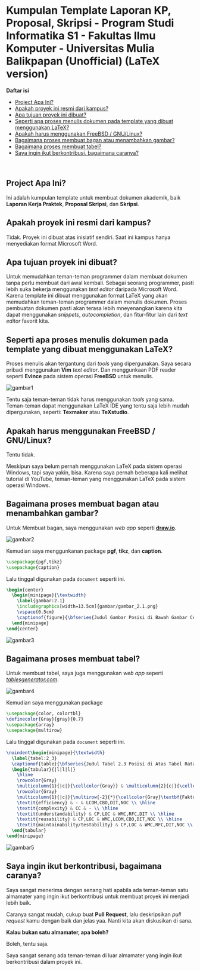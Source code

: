 # Kumpulan Template Laporan KP, Proposal, Skripsi - Program Studi Informatika S1 - Fakultas Ilmu Komputer - Universitas Mulia Balikpapan (Unofficial) (LaTeX version)

**Daftar isi**
- [Project Apa Ini?](#project-apa-ini-)
- [Apakah proyek ini resmi dari kampus?](#apakah-proyek-ini-resmi-dari-kampus-)
- [Apa tujuan proyek ini dibuat?](#apa-tujuan-proyek-ini-dibuat-)
- [Seperti apa proses menulis dokumen pada template yang dibuat menggunakan LaTeX?](#seperti-apa-proses-menulis-dokumen-pada-template-yang-dibuat-menggunakan-latex-)
- [Apakah harus menggunakan FreeBSD / GNU/Linux?](#apakah-harus-menggunakan-freebsd---gnu-linux-)
- [Bagaimana proses membuat bagan atau menambahkan gambar?](#bagaimana-proses-membuat-bagan-atau-menambahkan-gambar-)
- [Bagaimana proses membuat tabel?](#bagaimana-proses-membuat-tabel-)
- [Saya ingin ikut berkontribusi, bagaimana caranya?](#saya-ingin-ikut-berkontribusi--bagaimana-caranya-)

<br>

## Project Apa Ini?

Ini adalah kumpulan template untuk membuat dokumen akademik, baik **Laporan Kerja Praktek**, **Proposal Skripsi**, dan **Skripsi**.

## Apakah proyek ini resmi dari kampus?

Tidak. Proyek ini dibuat atas inisiatif sendiri. Saat ini kampus hanya menyediakan format Microsoft Word.

## Apa tujuan proyek ini dibuat?

Untuk memudahkan teman-teman programmer dalam membuat dokumen tanpa perlu membuat dari awal kembali. Sebagai seorang programmer, pasti lebih suka bekerja menggunakan *text editor* daripada Microsoft Word. Karena template ini dibuat menggunakan format LaTeX yang akan memudahkan teman-teman programmer dalam menulis dokumen. Proses pembuatan dokumen pasti akan terasa lebih mneyenangkan karena kita dapat menggunakan *snippets*, *autocompletion*, dan fitur-fitur lain dari *text editor* favorit kita.

## Seperti apa proses menulis dokumen pada template yang dibuat menggunakan LaTeX?

Proses menulis akan tergantung dari *tools* yang dipergunakan. Saya secara pribadi menggunakan **Vim** *text editor*. Dan menggunkaan PDF reader seperti **Evince** pada sistem operasi **FreeBSD** untuk menulis.

![gambar1](.src/gambar_01.png)

Tentu saja teman-teman tidak harus menggunakan *tools* yang sama. Teman-teman dapat menggunakan LaTeX IDE yang tentu saja lebih mudah dipergunakan, seperti: **Texmaker** atau **TeXstudio**.

## Apakah harus menggunakan FreeBSD / GNU/Linux?

Tentu tidak.

Meskipun saya belum pernah menggunakan LaTeX pada sistem operasi Windows, tapi saya yakin, bisa. Karena saya pernah beberapa kali melihat tutorial di YouTube, teman-teman yang menggunakan LaTeX pada sistem operasi Windows.

## Bagaimana proses membuat bagan atau menambahkan gambar?

Untuk Membuat bagan, saya menggunakan *web app* seperti [**draw.io**](https://app.diagrams.net/).

![gambar2](.src/gambar_02.png)

Kemudian saya menggunkanan package **pgf**, **tikz**, dan **caption**.

```tex
\usepackage{pgf,tikz}
\usepackage{caption}
```

Lalu tinggal digunakan pada `document` seperti ini.

```tex
\begin{center}
  \begin{minipage}{\textwidth}
    \label{gambar:2.1}
    \includegraphics[width=13.5cm]{gambar/gambar_2.1.png}
    \vspace{0.5cm}
    \captionof{figure}{\bfseries{Judul Gambar Posisi di Bawah Gambar Cetak Tebal}}
  \end{minipage}
\end{center}
```

![gambar3](.src/gambar_03.png)

## Bagaimana proses membuat tabel?

Untuk membuat tabel, saya juga menggunakan *web app* seperti [*tablesgenerator.com*](https://www.tablesgenerator.com/latex_tables).

![gambar4](.src/gambar_04.png)

Kemudian saya menggunakan package

```tex
\usepackage{color, colortbl}
\definecolor{Gray}{gray}{0.7}
\usepackage{array}
\usepackage{multirow}
```

Lalu tinggal digunakan pada `document` seperti ini.

```tex
\noindent\begin{minipage}{\textwidth}
  \label{tabel:2_3}
  \captionof{table}{\bfseries{Judul Tabel 2.3 Posisi di Atas Tabel Rata Tengah Cetak Tebal Tanpa Titik}}
  \begin{tabular}{|l|l|l|}
    \hline
    \rowcolor{Gray}
    \multicolumn{1}{|c|}{\cellcolor{Gray}} & \multicolumn{2}{c|}{\cellcolor{Gray}\textbf{Parameter Metrik}} \\ \cline{2-3}
    \rowcolor{Gray}
    \multicolumn{1}{|c|}{\multirow{-2}{*}{\cellcolor{Gray}\textbf{Faktor-faktor Kualitas Software}}} & \multicolumn{1}{c|}{\cellcolor{Gray}\textbf{Traditional Metrics}} & \multicolumn{1}{c|}{\cellcolor{Gray}\textbf{CK Metrics Suite}} \\ \hline
    \textit{efficiency} & - & LCOM,CBO,DIT,NOC \\ \hline
    \textit{complexity} & CC & - \\ \hline
    \textit{understandability} & CP,LOC & WMC,RFC,DIT \\ \hline
    \textit{reusability} & CP,LOC & WMC,LCOM,CBO,DIT,NOC \\ \hline
    \textit{maintainability/testability} & CP,LOC & WMC,RFC,DIT,NOC \\ \hline
  \end{tabular}
\end{minipage}
```

![gambar5](.src/gambar_05.png)

## Saya ingin ikut berkontribusi, bagaimana caranya?

Saya sangat menerima dengan senang hati apabila ada teman-teman satu almamater yang ingin ikut berkontribusi untuk membuat proyek ini menjadi lebih baik.

Caranya sangat mudah, cukup buat **Pull Request**, lalu deskripsikan *pull request* kamu dengan baik dan jelas yaa. Nanti kita akan diskusikan di sana.

**Kalau bukan satu almamater, apa boleh?**

Boleh, tentu saja.

Saya sangat senang ada teman-teman di luar almamater yang ingin ikut berkontribusi dalam proyek ini.
